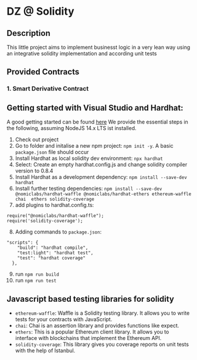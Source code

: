 # DZ @ Solidity 

## Description
This little project aims to implement businesst logic in a very lean way using an integrative solidity implementation and according unit tests

## Provided Contracts
### 1. Smart Derivative Contract


## Getting started with Visual Studio and Hardhat:
A good getting started can be found [here](https://blog.oliverjumpertz.dev/how-to-set-up-a-solidity-project-and-create-your-first-smart-contract)
We provide the essential steps in the following, assuming NodeJS 14.x LTS ist installed.

1. Check out project
2. Go to folder and initalise a new npm project: `npm init -y`. A basic `package.json` file should occur
3. Install Hardhat as local solidity dev environment: `npx hardhat`
4. Select: Create an empty hardhat.config.js and change solidity compiler version to 0.8.4
5. Install Hardhat as a development dependency: `npm install --save-dev hardhat`
6. Install further testing dependencies:
`npm install --save-dev @nomiclabs/hardhat-waffle @nomiclabs/hardhat-ethers ethereum-waffle chai  ethers solidity-coverage`
7. add plugins to hardhat.config.ts: 
```
require("@nomiclabs/hardhat-waffle"); 
require('solidity-coverage');
```
8. Adding commands to `package.json`:
``` 
"scripts": {
    "build": "hardhat compile",
    "test:light": "hardhat test",
    "test": "hardhat coverage"
  },
```
9. run `npm run build`
10. run `npm run test`

## Javascript based testing libraries for solidity
- `ethereum-waffle`: Waffle is a Solidity testing library. It allows you to write tests for your contracts with JavaScript.
- `chai`: Chai is an assertion library and provides functions like expect.
- `ethers`: This is a popular Ethereum client library. It allows you to interface with blockchains that implement the Ethereum API.
- `solidity-coverage`: This library gives you coverage reports on unit tests with the help of Istanbul.

